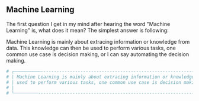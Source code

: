 ## Machine Learning 

The first question I get in my mind after hearing the word "Machine Learning" is, what does it mean? The simplest answer is following: 

Machine Learning is mainly about extracing information or knowledge from data. This knowledge can then be 
used to perform various tasks, one common use case is decision making, or I can say automating the decision making. 

```ruby
# ┌──────────---------------------------------------------------------------------------------------------------------------------──┐
# | Machine Learning is mainly about extracing information or knowledge from data. This knowledge can then be                       |
# | used to perform various tasks, one common use case is decision making, or I can say automating the decision making.             |
# |                                                                                                                                 |
# └─────────---------------------------------------------------------------------------------------------------------------------───┘
```
